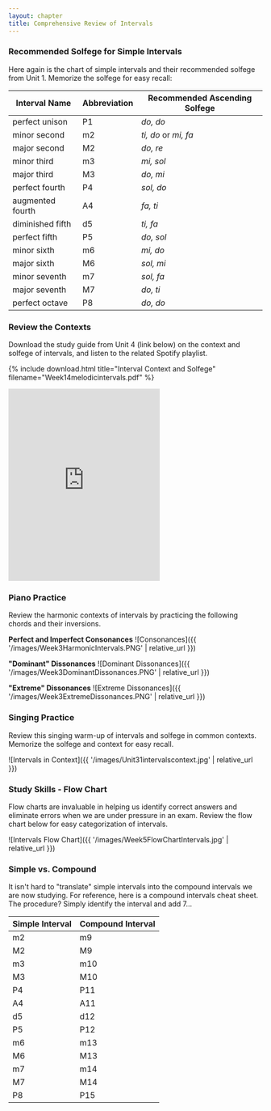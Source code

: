 ```yaml
---
layout: chapter
title: Comprehensive Review of Intervals 
---
```

 ### Recommended Solfege for Simple Intervals

Here again is the chart of simple intervals and their recommended solfege from Unit 1. Memorize the solfege for easy recall:

|**Interval Name**   |**Abbreviation**|**Recommended Ascending Solfege**|
|--------------------|----------------|---------------------------------|
|perfect unison      | P1             |*do, do*                         |
|minor second        | m2             |*ti, do* or *mi, fa*             |
|major second        | M2             |*do, re*                         |
|minor third         | m3             |*mi, sol*                        |
|major third         | M3             |*do, mi*                         |
|perfect fourth      | P4             |*sol, do*                        |
|augmented fourth    | A4             |*fa, ti*                         |
|diminished fifth    | d5             |*ti, fa*                         |
|perfect fifth       | P5             |*do, sol*                        |
|minor sixth         | m6             |*mi, do*                         |
|major sixth         | M6             |*sol, mi*                        |
|minor seventh       | m7             |*sol, fa*                        |
|major seventh       | M7             |*do, ti*                         |
|perfect octave      | P8             |*do, do*                         |

### Review the Contexts

Download the study guide from Unit 4 (link below) on the context and solfege of intervals, and listen to the related Spotify playlist.

{% include download.html title="Interval Context and Solfege" filename="Week14melodicintervals.pdf" %}

<iframe src="https://open.spotify.com/embed/user/mirandawilson/playlist/3oN3mV2Gv5DtxxlnjEFqsc" width="300" height="380" frameborder="0" allowtransparency="true" allow="encrypted-media"></iframe>

### Piano Practice

Review the harmonic contexts of intervals by practicing the following chords and their inversions.

**Perfect and Imperfect Consonances**
![Consonances]({{ '/images/Week3HarmonicIntervals.PNG' | relative_url }})

**"Dominant" Dissonances**
![Dominant Dissonances]({{ '/images/Week3DominantDissonances.PNG' | relative_url }})

**"Extreme" Dissonances**
![Extreme Dissonances]({{ '/images/Week3ExtremeDissonances.PNG' | relative_url }})

### Singing Practice

Review this singing warm-up of intervals and solfege in common contexts. Memorize the solfege and context for easy recall.

![Intervals in Context]({{ '/images/Unit31intervalscontext.jpg' | relative_url }})

### Study Skills - Flow Chart

Flow charts are invaluable in helping us identify correct answers and eliminate errors when we are under pressure in an exam. Review the flow chart below for easy categorization of intervals.

![Intervals Flow Chart]({{ '/images/Week5FlowChartIntervals.jpg' | relative_url }})

### Simple vs. Compound

It isn't hard to "translate" simple intervals into the compound intervals we are now studying. For reference, here is a compound intervals cheat sheet. The procedure? Simply identify the interval and add 7...

Simple Interval | Compound Interval
--- | --- 
m2 | m9 
M2 | M9 
m3 | m10
M3 | M10 
P4 | P11
A4 | A11
d5 | d12 
P5 | P12 
m6 | m13
M6 | M13 
m7 | m14 
M7 | M14 
P8 | P15